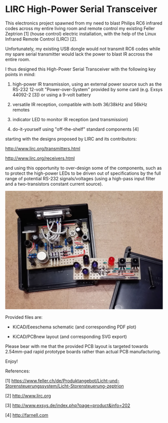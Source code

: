 LIRC High-Power Serial Transceiver
==================================

This electronics project spawned from my need to blast Philips RC6 infrared
codes across my entire living room and remote control my existing Feller
Zeptrion [1] (house control) electric installation, with the help of the Linux
Infrared Remote Control (LIRC) [2].

Unfortunately, my existing USB dongle would not transmit RC6 codes while my
spare serial transmitter would lack the power to blast IR accross the entire
room.

I thus designed this High-Power Serial Transceiver with the following key
points in mind:

 1. high-power IR transmission, using an external power source such as the
    RS-232 12-volt "Power-over-System" provided by some card (e.g. Exsys
    44092-2 [3]) or using a 9-volt battery

 2. versatile IR reception, compatible with both 36/38kHz and 56kHz remotes

 3. indicator LED to monitor IR reception (and transmission)

 4. do-it-yourself using "off-the-shelf" standard components [4]

starting with the designs proposed by LIRC and its contributors:

   http://www.lirc.org/transmitters.html

   http://www.lirc.org/receivers.html

and using this opportunity to over-design some of the components, such as to
protect the high-power LEDs to be driven out of specifications by the full
range of potential RS-232 signals/voltages (using a high-pass input filter
and a two-transistors constant current source).

   ![Overview Image](/LIRC-HighPowerSerialTransceiver.jpg)


Provided files are:

 - KiCAD/Eeeschema schematic (and corresponding PDF plot)

 - KiCAD/PCBnew layout (and corresponding SVG export)

Please bear with me that the provided PCB layout is targeted towards 2.54mm-pad
rapid prototype boards rather than actual PCB manufacturing.


Enjoy!


References:

[1] https://www.feller.ch/de/Produktangebot/Licht-und-Storensteuerungssystem/Licht-Storensteuerung-zeptrion

[2] http://www.lirc.org

[3] http://www.exsys.de/index.php?page=product&info=202

[4] http://farnell.com


